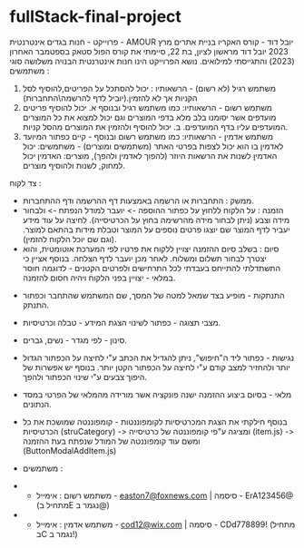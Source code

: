 # fullStack-final-project

פרוייקט - חנות בגדים אינטרנטית - AMOUR
יובל דוד - קורס האקריו בניית אתרים מרץ 2023
יובל דוד מראשון לציון, בת 22, סיימתי את קורס הפול סטאק בספטמבר האחרון (2023) והתגייסתי למילואים.
נושא הפרוייקט הינו חנות אינטרנטית הבנויה משלושה סוגי משתמשים :
1. משתמש רגיל (לא רשום) - הרשאותיו : יכול להסתכל על הפריטים,להוסיף לסל הקניות אך לא להזמין.(יוביל לדף להרשמה\התחברות)
2. משתמש רשום - הרשאותיו: כמו משתמש רגיל ובנוסף
  א.  יכול להוסיף פריטים מועדפים אשר יסומנו בלב מלא בדפי המוצרים וגם יכול למצוא את כל המוצרים המועדפים עליו בדף המועדפים.
ב.  יכול להוסיף ולהזמין את המוצרים מהסל קניות.
3. משתמש אדמין - הרשאותיו: כמו משתמש רשום ובנוסף - קיים כפתור המיועד לאדמין בו הוא יכול לצפות בפרטי האתר (משתמשים ומוצרים) - משתמשים: יכול האדמין לשנות את הרשאות היוזר (להפוך לאדמין ולהפך), מוצרים: האדמין יכול למחוק, לשנות ולהוסיף מוצרים.

 צד לקוח :
 - ממשק : התחברות או הרשמה באמצעות דף ההרשמה ודף ההתחברות.
 - הזמנה : על הלקוח ללחוץ על כפתור ההוספה -> יועבר למודל הנפתח -> ולבחור מידה וצבע (ניתן לבחור מידה מהרשימה בחוץ על הכרטיסייה).  לחיצה על עוד מידע יעביר לדף המוצר שם יוצגו פרטים נוספים על המוצר וטבלת מידות בהתאם למוצר. (וגם שם יוכל הלקוח להזמין).
 - סיום : בשלב סיום ההזמנה יצויין ללקוח את פרטיו לפי המערכת אוטומטית, והוא יצטרך לבחור תשלום ומשלוח. לאחר מכן יועבר לדף הצלחה.
   בנוסף אציין כי התשתדלתי להתייחס בעבדתי לכל התרחישים ולפרטים הקטנים - לדוגמה חוסר במלאי - יצויין בפני הלקוח ויהיה חסום להזמנה.

* התנתקות - מופיע בצד שמאל למטה של המסך, שם המשתמש שהתחבר וכפתור התנתק.
* מצבי תצוגה - כפתור לשינוי הצגת המידע - טבלה וכרטיסיות.
* סינון - לפי מגדר - נשים, גברים.
* נגישות - כפתור ליד ה"חיפוש", ניתן להגדיל את הכתב ע"י לחיצה על הכפתור הגדול יותר ולהחזיר למצב קודם ע"י לחיצה על הכפתור הקטן יותר. בנוסף יש אפשרות של היפוך צבעים ע"י שינוי הכפתור ולהפך. 
* מלאי - בסיום ביצוע ההזמנה ישנה פונקציה אשר מורידה מהמלאי של הפרטי במסד הנתונים.

* בנוסף חילקתי את הצגת המכרטיסיות לקומפוננטות - קומפוננטה שמושכת את כל הכרטיסיות (struCategory) -> ומציגה ע"פי קומפוננטה של כרטיסייה (item.js) -> ומשם עוד קומפוננטה של המודל שנפתח בעת ההזמנה (ButtonModalAddItem.js)

* משתמשים :
* - משתמש רשום : אימייל - easton7@foxnews.com | סיסמה - ErA123456@ (מתחיל בE נגמר ב@)
* - משתמש אדמין : אימייל - cod12@wix.com | סיסמה - CDd778899! (מתחיל בC נגמר ב!)
